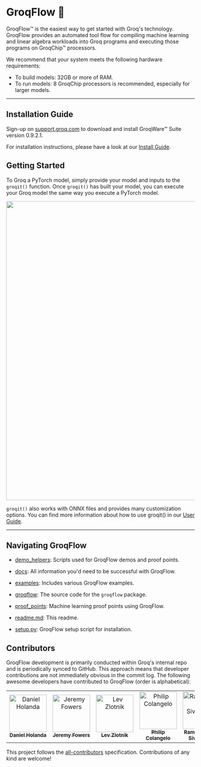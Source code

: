 # GroqFlow 🚀

GroqFlow™ is the easiest way to get started with Groq's technology. GroqFlow provides an automated tool flow for compiling machine learning and linear algebra workloads into Groq programs and executing those programs on GroqChip™ processors.

We recommend that your system meets the following hardware requirements:

- To build models: 32GB or more of RAM.
- To run models: 8 GroqChip processors is recommended, especially for larger models.

---

## Installation Guide

Sign-up on [support.groq.com](https://support.groq.com) to download and install GroqWare™ Suite version 0.9.2.1.

For installation instructions, please have a look at our [Install Guide](docs/install.md).


## Getting Started

To Groq a PyTorch model, simply provide your model and inputs to the `groqit()` function. Once `groqit()` has built your model, you can execute your Groq model the same way you execute a PyTorch model.

<img src="https://github.com/groq/groqflow/raw/main/docs/img/groqflow.gif"  width="800"/>


`groqit()` also works with ONNX files and provides many customization options. You can find more information about how to use groqit() in our [User Guide](docs/user_guide.md).

---

## Navigating GroqFlow

* [demo_helpers](demo_helpers/): Scripts used for GroqFlow demos and proof points.

* [docs](docs/): All information you'd need to be successful with GroqFlow.

* [examples](examples/): Includes various GroqFlow examples.

* [groqflow](groqflow/): The source code for the `groqflow` package.

* [proof_points](proof_points/): Machine learning proof points using GroqFlow.

* [readme.md](readme.md): This readme.

* [setup.py](setup.py): GroqFlow setup script for installation.

## Contributors

GroqFlow development is primarily conducted within Groq's internal repo and is periodically synced to GitHub. This approach means that developer contributions are not immediately obvious in the commit log. The following awesome developers have contributed to GroqFlow (order is alphabetical):

<!-- ALL-CONTRIBUTORS-LIST:START - Do not remove or modify this section -->
<!-- prettier-ignore-start -->
<!-- markdownlint-disable -->
<table>
  <tbody>
    <tr>
      <td align="center"><a href="https://www.linkedin.com/in/danielholandanoronha"><img src="https://avatars.githubusercontent.com/u/9607530?v=4" width="100px;" alt="Daniel Holanda"/><br /><sub><b>Daniel Holanda</b></sub></a><br /></td>
      <td align="center"><a href="https://github.com/jeremyfowers"><img src="https://avatars.githubusercontent.com/u/80718789?v=4" width="100px;" alt="Jeremy Fowers"/><br /><sub><b>Jeremy Fowers</b></sub></a><br /></td>
      <td align="center"><a href="https://github.com/levzlotnik"><img src="https://avatars.githubusercontent.com/levzlotnik" width="100px;" alt="Lev Zlotnik"/><br /><sub><b>Lev Zlotnik</b></sub></a><br /></td>
      <td align="center"><a href="https://www.linkedin.com/in/philipcolangelo"><img src="https://lh3.googleusercontent.com/pw/AMWts8CciuaYWKT-YVg86giohRGuQI8Jqm3xYeWlkEh41jO4EuPTSn0FLwHp8m0FfLHLIxJOWOxuBRyppa3blDT_YcKokVFbI6yHBYJ1env5evNRCFUPiIBhIlkOzVKMrMMC7aoTjrBGSk6HWUJ803DvMKFudw=s1426-no?authuser=0" width="100px;" alt="Philip Colangelo"/><br /><sub><b>Philip Colangelo</b></sub></a><br /></td>
      <td align="center"><a href="https://www.linkedin.com/in/ramakrishnansivakumar/"><img src="https://media.licdn.com/dms/image/D5603AQGH0fQ4EWzmnw/profile-displayphoto-shrink_200_200/0/1675440402753?e=1680739200&v=beta&t=RddfJm1WgAgyU3Psj76hKuk6__mfqAxm0BqCGlQPWUg" width="100px;" alt="Ramakrishnan Sivakumar"/><br /><sub><b>Ramakrishnan Sivakumar</b></sub></a><br /></td>
      <td align="center"><a href="https://www.linkedin.com/in/sarah-garrod-massengill-76262728/"><img src="https://media.licdn.com/dms/image/C5603AQGJftJLXlWIBA/profile-displayphoto-shrink_200_200/0/1642705991865?e=1680739200&v=beta&t=sHo-x3xpkuUOTJj_4XWm3KERnqwei_4-QTE2pZwFNp4" width="100px;" alt="Sarah Garrod Massengill"/><br /><sub><b>Sarah Garrod Massengill</b></sub></a><br /></td>
      <td align="center"><a href="https://github.com/vgodsoe-groq"><img src="https://avatars.githubusercontent.com/u/105250658?v=4" width="100px;" alt="Victoria Godsoe"/><br /><sub><b>Victoria Godsoe</b></sub></a><br /></td>
    </tr>
  </tbody>
</table>

<!-- markdownlint-restore -->
<!-- prettier-ignore-end -->

<!-- ALL-CONTRIBUTORS-LIST:END -->

This project follows the [all-contributors](https://allcontributors.org) specification.
Contributions of any kind are welcome!